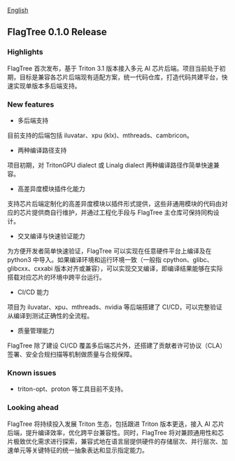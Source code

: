 [English](./release_notes_v0.1.0.md)

## FlagTree 0.1.0 Release

### Highlights

FlagTree 首次发布，基于 Triton 3.1 版本接入多元 AI 芯片后端。项目当前处于初期，目标是兼容各芯片后端现有适配方案，统一代码仓库，打造代码共建平台，快速实现单版本多后端支持。

### New features

* 多后端支持

目前支持的后端包括 iluvatar、xpu (klx)、mthreads、cambricon。

* 两种编译路径支持

项目初期，对 TritonGPU dialect 或 Linalg dialect 两种编译路径作简单快速兼容。

* 高差异度模块插件化能力

支持芯片后端定制化的高差异度模块以插件形式提供，这些非通用模块的代码由对应的芯片提供商自行维护，并通过工程化手段与 FlagTree 主仓库可保持同构设计。

* 交叉编译与快速验证能力

为方便开发者简单快速验证，FlagTree 可以实现在任意硬件平台上编译及在 python3 中导入。如果编译环境和运行环境一致（一般指 cpython、glibc、glibcxx、cxxabi 版本对齐或兼容），可以实现交叉编译，即编译结果能够在实际搭载对应芯片的环境中跨平台运行。

* CI/CD 能力

项目为 iluvatar、xpu、mthreads、nvidia 等后端搭建了 CI/CD，可以完整验证从编译到测试正确性的全流程。

* 质量管理能力

FlagTree 除了建设 CI/CD 覆盖多后端芯片外，还搭建了贡献者许可协议（CLA）签署、安全合规扫描等机制做质量与合规保障。

### Known issues

* triton-opt、proton 等工具目前不支持。

### Looking ahead

FlagTree 将持续投入发展 Triton 生态，包括跟进 Triton 版本更迭，接入 AI 芯片后端，提升编译效率，优化跨平台兼容性。同时，FlagTree 将对兼顾通用性和芯片极致优化需求进行探索，兼容式地在语言层提供硬件的存储层次、并行层次、加速单元等关键特征的统一抽象表达和显示指定能力。

